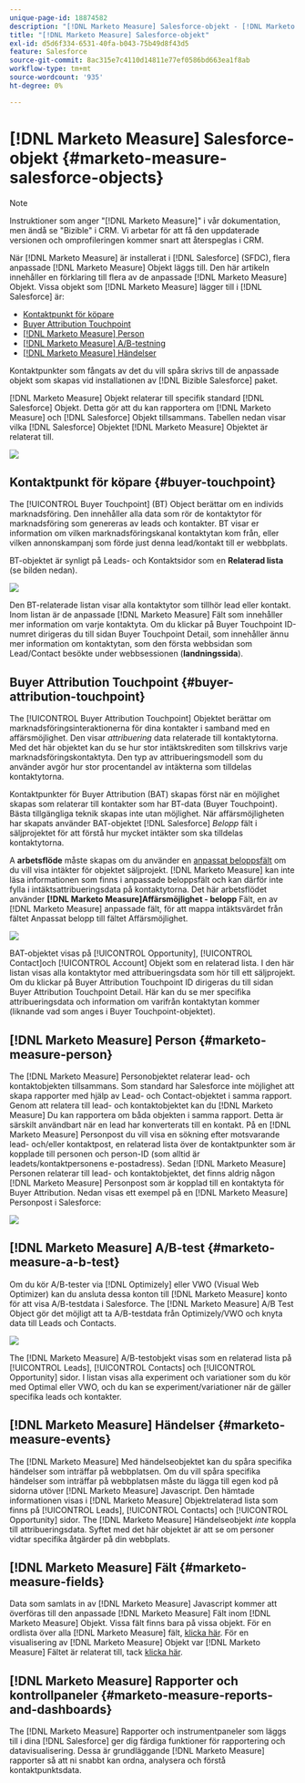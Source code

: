 ```yaml
---
unique-page-id: 18874582
description: "[!DNL Marketo Measure] Salesforce-objekt - [!DNL Marketo Measure] - Produktdokumentation"
title: "[!DNL Marketo Measure] Salesforce-objekt"
exl-id: d5d6f334-6531-40fa-b043-75b49d8f43d5
feature: Salesforce
source-git-commit: 8ac315e7c4110d14811e77ef0586bd663ea1f8ab
workflow-type: tm+mt
source-wordcount: '935'
ht-degree: 0%

---
```


# [!DNL Marketo Measure] Salesforce-objekt {#marketo-measure-salesforce-objects}

>[!NOTE]
>
>Instruktioner som anger &quot;[!DNL Marketo Measure]&quot; i vår dokumentation, men ändå se &quot;Bizible&quot; i CRM. Vi arbetar för att få den uppdaterade versionen och omprofileringen kommer snart att återspeglas i CRM.

När [!DNL Marketo Measure] är installerat i [!DNL Salesforce] (SFDC), flera anpassade [!DNL Marketo Measure] Objekt läggs till. Den här artikeln innehåller en förklaring till flera av de anpassade [!DNL Marketo Measure] Objekt. Vissa objekt som [!DNL Marketo Measure] lägger till i [!DNL Salesforce] är:

* [Kontaktpunkt för köpare](#touchpoint)
* [Buyer Attribution Touchpoint](#attribution)
* [[!DNL Marketo Measure] Person](#person)
* [[!DNL Marketo Measure] A/B-testning](#ab)
* [[!DNL Marketo Measure] Händelser](#events)

Kontaktpunkter som fångats av det du vill spåra skrivs till de anpassade objekt som skapas vid installationen av [!DNL Bizible Salesforce] paket.

[!DNL Marketo Measure] Objekt relaterar till specifik standard [!DNL Salesforce] Objekt. Detta gör att du kan rapportera om [!DNL Marketo Measure] och [!DNL Salesforce] Objekt tillsammans. Tabellen nedan visar vilka [!DNL Salesforce] Objektet [!DNL Marketo Measure] Objektet är relaterat till.

![](assets/1-1.png)

## Kontaktpunkt för köpare {#buyer-touchpoint}

The [!UICONTROL Buyer Touchpoint] (BT) Object berättar om en individs marknadsföring. Den innehåller alla data som rör de kontaktytor för marknadsföring som genereras av leads och kontakter. BT visar er information om vilken marknadsföringskanal kontaktytan kom från, eller vilken annonskampanj som förde just denna lead/kontakt till er webbplats.

BT-objektet är synligt på Leads- och Kontaktsidor som en **Relaterad lista** (se bilden nedan).

![](assets/2-1.png)

Den BT-relaterade listan visar alla kontaktytor som tillhör lead eller kontakt. Inom listan är de anpassade [!DNL Marketo Measure] Fält som innehåller mer information om varje kontaktyta. Om du klickar på Buyer Touchpoint ID-numret dirigeras du till sidan Buyer Touchpoint Detail, som innehåller ännu mer information om kontaktytan, som den första webbsidan som Lead/Contact besökte under webbsessionen (**landningssida**).

## Buyer Attribution Touchpoint {#buyer-attribution-touchpoint}

The [!UICONTROL Buyer Attribution Touchpoint] Objektet berättar om marknadsföringsinteraktionerna för dina kontakter i samband med en affärsmöjlighet. Den visar *attribuering* data relaterade till kontaktytorna. Med det här objektet kan du se hur stor intäktskrediten som tillskrivs varje marknadsföringskontaktyta. Den typ av attribueringsmodell som du använder avgör hur stor procentandel av intäkterna som tilldelas kontaktytorna.

Kontaktpunkter för Buyer Attribution (BAT) skapas först när en möjlighet skapas som relaterar till kontakter som har BT-data (Buyer Touchpoint). Bästa tillgängliga teknik skapas inte utan möjlighet. När affärsmöjligheten har skapats använder BAT-objektet [!DNL Salesforce] *Belopp* fält i säljprojektet för att förstå hur mycket intäkter som ska tilldelas kontaktytorna.

A **arbetsflöde** måste skapas om du använder en [anpassat beloppsfält](/help/advanced-marketo-measure-features/custom-revenue-amount/using-a-custom-revenue-amount-field.md) om du vill visa intäkter för objektet säljprojekt. [!DNL Marketo Measure] kan inte läsa informationen som finns i anpassade beloppsfält och kan därför inte fylla i intäktsattribueringsdata på kontaktytorna. Det här arbetsflödet använder **[!DNL Marketo Measure]Affärsmöjlighet - belopp** Fält, en av [!DNL Marketo Measure] anpassade fält, för att mappa intäktsvärdet från fältet Anpassat belopp till fältet Affärsmöjlighet.

![](assets/3-1.png)

BAT-objektet visas på [!UICONTROL Opportunity], [!UICONTROL Contact]och [!UICONTROL Account] Objekt som en relaterad lista. I den här listan visas alla kontaktytor med attribueringsdata som hör till ett säljprojekt. Om du klickar på Buyer Attribution Touchpoint ID dirigeras du till sidan Buyer Attribution Touchpoint Detail. Här kan du se mer specifika attribueringsdata och information om varifrån kontaktytan kommer (liknande vad som anges i Buyer Touchpoint-objektet).

## [!DNL Marketo Measure] Person {#marketo-measure-person}

The [!DNL Marketo Measure] Personobjektet relaterar lead- och kontaktobjekten tillsammans. Som standard har Salesforce inte möjlighet att skapa rapporter med hjälp av Lead- och Contact-objektet i samma rapport. Genom att relatera till lead- och kontaktobjektet kan du [!DNL Marketo Measure] Du kan rapportera om båda objekten i samma rapport. Detta är särskilt användbart när en lead har konverterats till en kontakt. På en [!DNL Marketo Measure] Personpost du vill visa en sökning efter motsvarande lead- och/eller kontaktpost, en relaterad lista över de kontaktpunkter som är kopplade till personen och person-ID (som alltid är leadets/kontaktpersonens e-postadress). Sedan [!DNL Marketo Measure] Personen relaterar till lead- och kontaktobjektet, det finns aldrig någon [!DNL Marketo Measure] Personpost som är kopplad till en kontaktyta för Buyer Attribution. Nedan visas ett exempel på en [!DNL Marketo Measure] Personpost i Salesforce:

![](assets/4.png)

## [!DNL Marketo Measure] A/B-test {#marketo-measure-a-b-test}

Om du kör A/B-tester via [!DNL Optimizely] eller VWO (Visual Web Optimizer) kan du ansluta dessa konton till [!DNL Marketo Measure] konto för att visa A/B-testdata i Salesforce. The [!DNL Marketo Measure] A/B Test Object gör det möjligt att ta A/B-testdata från Optimizely/VWO och knyta data till Leads och Contacts.

![](assets/5.png)

The [!DNL Marketo Measure] A/B-testobjekt visas som en relaterad lista på [!UICONTROL Leads], [!UICONTROL Contacts] och [!UICONTROL Opportunity] sidor. I listan visas alla experiment och variationer som du kör med Optimal eller VWO, och du kan se experiment/variationer när de gäller specifika leads och kontakter.

## [!DNL Marketo Measure] Händelser {#marketo-measure-events}

The [!DNL Marketo Measure] Med händelseobjektet kan du spåra specifika händelser som inträffar på webbplatsen. Om du vill spåra specifika händelser som inträffar på webbplatsen måste du lägga till egen kod på sidorna utöver [!DNL Marketo Measure] Javascript. Den hämtade informationen visas i [!DNL Marketo Measure] Objektrelaterad lista som finns på [!UICONTROL Leads], [!UICONTROL Contacts] och [!UICONTROL Opportunity] sidor. The [!DNL Marketo Measure] Händelseobjekt *inte* koppla till attribueringsdata. Syftet med det här objektet är att se om personer vidtar specifika åtgärder på din webbplats.

## [!DNL Marketo Measure] Fält {#marketo-measure-fields}

Data som samlats in av [!DNL Marketo Measure] Javascript kommer att överföras till den anpassade [!DNL Marketo Measure] Fält inom [!DNL Marketo Measure] Objekt. Vissa fält finns bara på vissa objekt. För en ordlista över alla [!DNL Marketo Measure] fält, [klicka här](/help/introduction-to-marketo-measure/overview-resources/glossary-of-marketo-measure-fields.md). För en visualisering av [!DNL Marketo Measure] Objekt var [!DNL Marketo Measure] Fältet är relaterat till, tack [klicka här](/help/configuration-and-setup/marketo-measure-and-salesforce/marketo-measure-object-and-field-taxonomy.md).

## [!DNL Marketo Measure] Rapporter och kontrollpaneler {#marketo-measure-reports-and-dashboards}

The [!DNL Marketo Measure] Rapporter och instrumentpaneler som läggs till i dina [!DNL Salesforce] ger dig färdiga funktioner för rapportering och datavisualisering. Dessa är grundläggande [!DNL Marketo Measure] rapporter så att ni snabbt kan ordna, analysera och förstå kontaktpunktsdata.
